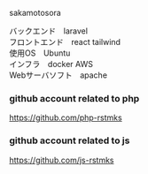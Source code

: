 sakamotosora

バックエンド　laravel
\
フロントエンド　react tailwind
\
使用OS　Ubuntu
\
インフラ　docker AWS
\
Webサーバソフト　apache

### github account related to php

https://github.com/php-rstmks

### github account related to js

https://github.com/js-rstmks
